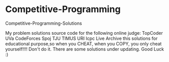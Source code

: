 # Competitive-Programming
Competitive-Programming-Solutions

My problem solutions source code for the following online judge:
TopCoder
UVa
CodeForces
Spoj
TJU
TIMUS
URI
Icpc Live Archive
this solutions for educational purpose,so when you CHEAT, when you COPY, you only cheat yourself!!!! Don't do it.
There are some solutions under updating.
Good Luck :)

